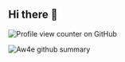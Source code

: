 ## Hi there 👋

![Profile view counter on GitHub](https://komarev.com/ghpvc/?username=aw4e)

<img src="http://github-profile-summary-cards.vercel.app/api/cards/profile-details?username=aw4e&theme=algolia" alt="Aw4e github summary"/>
</p>
